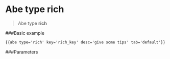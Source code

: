 # Abe type rich

> Abe type __rich__

###Basic example

```html
{{abe type='rich' key='rich_key' desc='give some tips' tab='default'}}
```

###Parameters